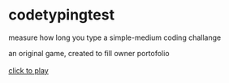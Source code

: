 # codetypingtest

measure how long you type a simple-medium coding challange

an original game, created to fill owner portofolio
<br><br>
[click to play](https://willsenw.github.io/codetypingtest/)
